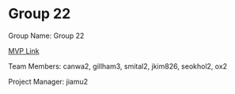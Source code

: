 # Group 22
Group Name: Group 22

[MVP Link](http://cs196.cs.illinois.edu)

Team Members: canwa2, gillham3, smital2, jkim826, seokhol2, ox2

Project Manager: jiamu2
